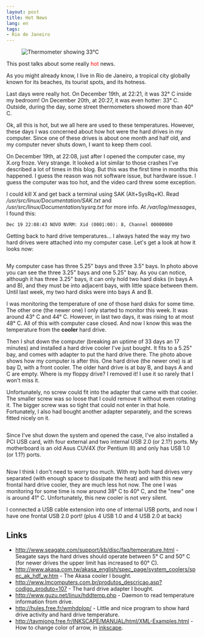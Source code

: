 ```yaml
---
layout: post
title: Hot News
lang: en
tags:
- Rio de Janeiro
---
```


<!-- more -->

<figure class="floatright">
<img src="{{ site.url }}/blog/images/thermometer_2006-12-20_20-27.jpg" alt="Thermometer showing 33°C">
</figure>

This post talks about some really <span style="color: red;">hot</span> news.

As you might already know, I live in Rio de Janeiro, a tropical city globally known for its beaches, its tourist spots, and its hotness.

Last days were really hot. On December 19th, at 22:21, it was 32° C inside my bedroom! On December 20th, at 20:27, it was even hotter: 33° C. Outside, during the day, some street thermometers showed more than 40° C.


Ok, all this is hot, but we all here are used to these temperatures. However, these days I was concerned about how hot were the hard drives in my computer. Since one of these drives is about one month and half old, and my computer never shuts down, I want to keep them cool.

On December 19th, at 22:08, just after I opened the computer case, my X.org froze. Very strange. It looked a lot similar to those crashes I've described a lot of times in this blog. But this was the first time in months this happened. I guess the reason was not software issue, but hardware issue. I guess the computer was too hot, and the video card threw some exception.

I could kill X and get back a terminal using SAK (Alt+SysRq+K). Read _/usr/src/linux/Documentation/SAK.txt_ and _/usr/src/linux/Documentation/sysrq.txt_ for more info. At _/var/log/messages_, I found this:

    Dec 19 22:08:43 NOVO NVRM: Xid (0001:00): 8, Channel 00000000

Getting back to hard drive temperatures... I always hated the way my two hard drives were attached into my computer case. Let's get a look at how it looks now:

<figure class="singleimage">
<img src="{{ site.url }}/blog/images/pc_case_bays.jpg" alt="">
</figure>

My computer case has three 5.25" bays and three 3.5" bays. In photo above you can see the three 3.25" bays and one 5.25" bay. As you can notice, although it has three 3.25" bays, it can only hold two hard disks (in bays A and B), and they must be into adjacent bays, with little space between them. Until last week, my two hard disks were into bays A and B.

I was monitoring the temperature of one of those hard disks for some time. The other one (the newer one) I only started to monitor this week. It was around 43° C and 44° C. However, in last two days, it was rising to at most 48° C. All of this with computer case closed. And now I know this was the temperature from the **cooler** hard drive.

Then I shut down the computer (breaking an uptime of 33 days an 17 minutes) and installed a hard drive cooler I've just bought. It fits to a 5.25" bay, and comes with adapter to put the hard drive there. The photo above shows how my computer is after this. One hard drive (the newer one) is at bay D, with a front cooler. The older hard drive is at bay B, and bays A and C are empty. Where is my floppy drive? I removed it! I use it so rarely that I won't miss it.

Unfortunately, no screw could fit into the adapter that came with that cooler. The smaller screw was so loose that I could remove it without even rotating it. The bigger screw was so tight that could not enter in that hole. Fortunately, I also had bought another adapter separately, and the screws fitted nicely on it.

<figure class="singleimage">
<img src="{{ site.url }}/blog/images/hard_drive_adapter_screws.jpg" alt="">
</figure>

Since I've shut down the system and opened the case, I've also installed a PCI USB card, with four external and two internal USB 2.0 (or 2.1?) ports. My motherboard is an old Asus CUV4X (for Pentium III) and only has USB 1.0 (or 1.1?) ports.

<figure class="floatright">
<img src="{{ site.url }}/blog/images/frontal_usb.jpg" alt="">
</figure>

Now I think I don't need to worry too much. With my both hard drives very separated (with enough space to dissipate the heat) and with this new frontal hard drive cooler, they are much less hot now. The one I was monitoring for some time is now around 38° C to 40° C, and the "new" one is around 41° C. Unfortunately, this new cooler is not very silent.

I connected a USB cable extension into one of internal USB ports, and now I have one frontal USB 2.0 port! (plus 4 USB 1.0 and 4 USB 2.0 at back)

## Links

  * <http://www.seagate.com/support/kb/disc/faq/temperature.html> - Seagate says the hard drives should operate between 5° C and 50° C (for newer drives the upper limit has increased to 60° C).
  * <http://www.akasa.com.tw/akasa_english/spec_page/system_coolers/spec_ak_hdf_w.htm> - The Akasa cooler I bought.
  * <http://www.lmcomputers.com.br/produtos_descricao.asp?codigo_produto=107> - The hard drive adapter I bought.
  * <http://www.guzu.net/linux/hddtemp.php> - Daemon to read temperature information from drive.
  * <http://hules.free.fr/wmhdplop/> - Little and nice program to show hard drive activity and hard drive temperature.
  * <http://tavmjong.free.fr/INKSCAPE/MANUAL/html/XML-Examples.html> - How to change color of arrow, in [inkscape](http://www.inkscape.org/).
